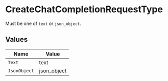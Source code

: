 # CreateChatCompletionRequestType

Must be one of `text` or `json_object`.


## Values

| Name         | Value        |
| ------------ | ------------ |
| `Text`       | text         |
| `JsonObject` | json_object  |